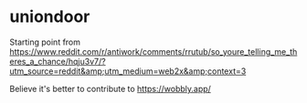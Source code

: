 # uniondoor
Starting point from https://www.reddit.com/r/antiwork/comments/rrutub/so_youre_telling_me_theres_a_chance/hqju3v7/?utm_source=reddit&amp;utm_medium=web2x&amp;context=3

Believe it's better to contribute to https://wobbly.app/
